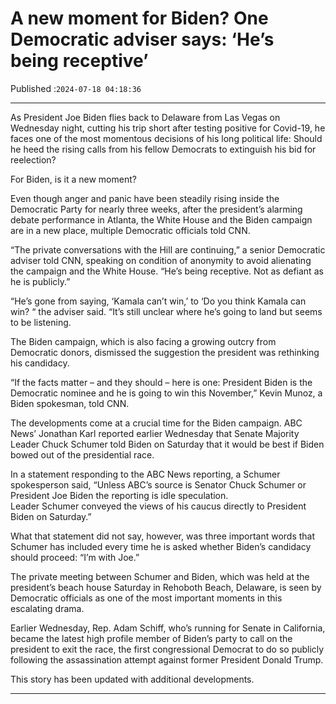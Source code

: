 # A new moment for Biden? One Democratic adviser says: ‘He’s being receptive’

Published :`2024-07-18 04:18:36`

---

As President Joe Biden flies back to Delaware from Las Vegas on Wednesday night, cutting his trip short after testing positive for Covid-19, he faces one of the most momentous decisions of his long political life: Should he heed the rising calls from his fellow Democrats to extinguish his bid for reelection?

For Biden, is it a new moment?

Even though anger and panic have been steadily rising inside the Democratic Party for nearly three weeks, after the president’s alarming debate performance in Atlanta, the White House and the Biden campaign are in a new place, multiple Democratic officials told CNN.

“The private conversations with the Hill are continuing,” a senior Democratic adviser told CNN, speaking on condition of anonymity to avoid alienating the campaign and the White House. “He’s being receptive. Not as defiant as he is publicly.”

“He’s gone from saying, ‘Kamala can’t win,’ to ‘Do you think Kamala can win? “ the adviser said. “It’s still unclear where he’s going to land but seems to be listening.

The Biden campaign, which is also facing a growing outcry from Democratic donors, dismissed the suggestion the president was rethinking his candidacy.

“If the facts matter – and they should – here is one: President Biden is the Democratic nominee and he is going to win this November,” Kevin Munoz, a Biden spokesman, told CNN.

The developments come at a crucial time for the Biden campaign. ABC News’ Jonathan Karl reported earlier Wednesday that Senate Majority Leader Chuck Schumer told Biden on Saturday that it would be best if Biden bowed out of the presidential race.

In a statement responding to the ABC News reporting, a Schumer spokesperson said, “Unless ABC’s source is Senator Chuck Schumer or President Joe Biden the reporting is idle speculation. Leader Schumer conveyed the views of his caucus directly to President Biden on Saturday.”

What that statement did not say, however, was three important words that Schumer has included every time he is asked whether Biden’s candidacy should proceed: “I’m with Joe.”

The private meeting between Schumer and Biden, which was held at the president’s beach house Saturday in Rehoboth Beach, Delaware, is seen by Democratic officials as one of the most important moments in this escalating drama.

Earlier Wednesday, Rep. Adam Schiff, who’s running for Senate in California, became the latest high profile member of Biden’s party to call on the president to exit the race, the first congressional Democrat to do so publicly following the assassination attempt against former President Donald Trump.

This story has been updated with additional developments.

---

